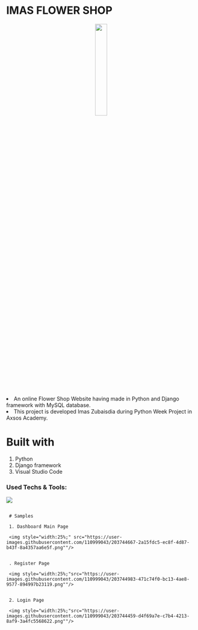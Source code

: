 # IMAS FLOWER SHOP



<p align="center">
 <img style="width:25%;" src="https://user-images.githubusercontent.com/110999043/203742518-6ddbecb1-0ef2-48db-9272-6ea9d1370f45.png"
"/>
<p align="center">


<li>An online Flower Shop Website having made in Python and Django framework with MySQL database.
<li> This project is developed Imas Zubaisdia during Python Week Project in Axsos Academy.
 
 
# Built with
1. Python
2. Django framework
3. Visual Studio Code



### Used Techs & Tools:
<!-- language -->

[![](https://skillicons.dev/icons?i=python,django,mysql,git,github)]()



```

 # Samples
 
 1. Dashboard Main Page 
 
 <img style="width:25%;" src="https://user-images.githubusercontent.com/110999043/203744667-2a15fdc5-ec8f-4d87-b43f-8a4357aa6e5f.png""/>


 . Register Page
 
 <img style="width:25%;"src="https://user-images.githubusercontent.com/110999043/203744983-471c74f0-bc13-4ae8-9577-894997b23119.png""/>

 
 2. Login Page 
 
 <img style="width:25%;"src="https://user-images.githubusercontent.com/110999043/203744459-d4f69a7e-c7b4-4213-8af9-3a4fc5568622.png""/>




